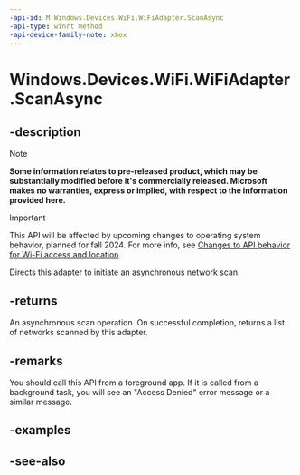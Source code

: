 ```yaml
---
-api-id: M:Windows.Devices.WiFi.WiFiAdapter.ScanAsync
-api-type: winrt method
-api-device-family-note: xbox
---
```


<!-- Method syntax
public Windows.Foundation.IAsyncAction ScanAsync()
-->

# Windows.Devices.WiFi.WiFiAdapter.ScanAsync

## -description

> [!NOTE]
> **Some information relates to pre-released product, which may be substantially modified before it's commercially released. Microsoft makes no warranties, express or implied, with respect to the information provided here.**

> [!IMPORTANT]
> This API will be affected by upcoming changes to operating system behavior, planned for fall 2024. For more info, see [Changes to API behavior for Wi-Fi access and location](/windows/win32/nativewifi/wi-fi-access-location-changes).

Directs this adapter to initiate an asynchronous network scan.

## -returns
An asynchronous scan operation. On successful completion, returns a list of networks scanned by this adapter.

## -remarks
You should call this API from a foreground app. If it is called from a background task, you will see an "Access Denied" error message or a similar message.

## -examples

## -see-also
